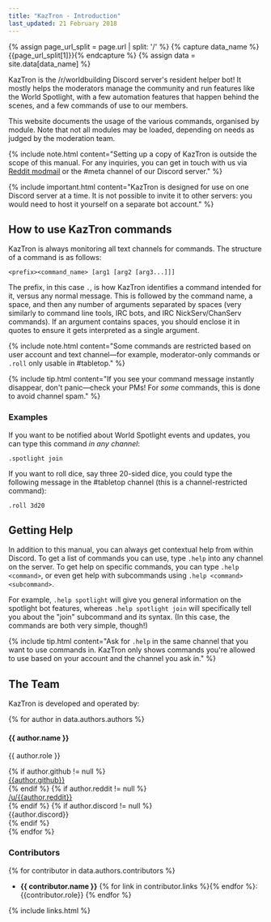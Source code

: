 ```yaml
---
title: "KazTron - Introduction"
last_updated: 21 February 2018
---
```


{% assign page_url_split = page.url | split: '/' %}
{% capture data_name %}{{page_url_split[1]}}{% endcapture %}
{% assign data = site.data[data_name] %}

KazTron is the /r/worldbuilding Discord server's resident helper bot! It mostly helps the moderators manage the community and run features like the World Spotlight, with a few automation features that happen behind the scenes, and a few commands of use to our members.

This website documents the usage of the various commands, organised by module. Note that not all modules may be loaded, depending on needs as judged by the moderation team.

{% include note.html content="Setting up a copy of KazTron is outside the scope of this manual. For any inquiries, you can get in touch with us via [Reddit modmail](https://www.reddit.com/message/compose?to=%2Fr%2Fworldbuilding&subject=KazTron&message=I%27m%20writing%20to%20you%20about%20KazTron.%0D%0D%3CType%20your%20comments%20here%3E) or the #meta channel of our Discord server." %}

{% include important.html content="KazTron is designed for use on one Discord server at a time. It is not possible to invite it to other servers: you would need to host it yourself on a separate bot account." %}

## How to use KazTron commands

KazTron is always monitoring all text channels for commands. The structure of a command is as follows:

```
<prefix><command_name> [arg1 [arg2 [arg3...]]]
```

The prefix, in this case `.`, is how KazTron identifies a command intended for it, versus any normal message. This is followed by the command name, a space, and then any number of arguments separated by spaces (very similarly to command line tools, IRC bots, and IRC NickServ/ChanServ commands). If an argument contains spaces, you should enclose it in quotes to ensure it gets interpreted as a single argument.

{% include note.html content="Some commands are restricted based on user account and text channel&mdash;for example, moderator-only commands or `.roll` only usable in #tabletop." %}

{% include tip.html content="If you see your command message instantly disappear, don't panic&mdash;check your PMs! For *some* commands, this is done to avoid channel spam." %}

### Examples

If you want to be notified about World Spotlight events and updates, you can type this command *in any channel*:

```
.spotlight join
```

If you want to roll dice, say three 20-sided dice, you could type the following message in the #tabletop channel (this is a channel-restricted command):

```
.roll 3d20
```

## Getting Help

In addition to this manual, you can always get contextual help from within Discord. To get a list of commands you can use, type `.help` into any channel on the server. To get help on specific commands, you can type `.help <command>`, or even get help with subcommands using `.help <command> <subcommand>`.

For example, `.help spotlight` will give you general information on the spotlight bot features, whereas `.help spotlight join` will specifically tell you about the "join" subcommand and its syntax. (In this case, the commands are both very simple, though!)

{% include tip.html content="Ask for `.help` in the same channel that you want to use commands in. KazTron only shows commands you're allowed to use based on your account and the channel you ask in." %}

## The Team

KazTron is developed and operated by:

<div class="row">
    {% for author in data.authors.authors %}
    <div class="col-md-4 col-sm-6">
        <div class="panel panel-default nav-panel text-center">
            <div class="panel-heading">
                <!-- TODO: user icons -->
                <span class="fa-stack fa-5x">
                      <i class="fas fa-circle fa-stack-2x text-primary"></i>
                      <i class="fas fa-user fa-stack-1x fa-inverse"></i>
                </span>
            </div>
            <div class="panel-body">
                <h4 class="no-toc no-anchor">{{ author.name }}</h4>
                <p>{{ author.role }}</p>
                {% if author.github != null %}
                <div><a class="icon-link" href="https://github.com/{{ author.github | downcase }}"><i class="fab fa-github"></i> {{author.github}}</a></div>
                {% endif %}
                {% if author.reddit != null %}
                <div><a class="icon-link" href="https://reddit.com/u/{{ author.github | downcase }}"><i class="fab fa-reddit-alien"></i> /u/{{author.reddit}}</a></div>
                {% endif %}
                {% if author.discord != null %}
                <div><i class="fab fa-discord"></i> {{author.discord}}</div>
                {% endif %}
            </div>
         </div>
    </div>
    {% endfor %}
</div>

### Contributors

{% for contributor in data.authors.contributors %}
* **{{ contributor.name }}** {% for link in contributor.links %}<a class="icon-link" href="{{link.url}}" target="_blank" title="{{link.title}}"><i class="{{link.icon}}"></i></a>{% endfor %}: {{contributor.role}}
{% endfor %}

{% include links.html %}
